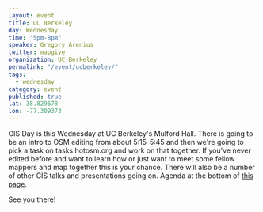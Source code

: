 ```yaml
---
layout: event
title: UC Berkeley
day: Wednesday
time: "5pm-8pm"
speaker: Gregory Arenius
twitter: mapgive
organization: UC Berkeley
permalink: "/event/ucberkeley/"
tags: 
  - wednesday
category: event
published: true
lat: 38.829678
lon: -77.309373
---
```

	
GIS Day is this Wednesday at UC Berkeley's Mulford Hall. There is going to be an intro to OSM editing from about 5:15-5:45 and then we're going to pick a task on tasks.hotosm.org and work on that together. If you've never edited before and want to learn how or just want to meet some fellow mappers and map together this is your chance. There will also be a number of other GIS talks and presentations going on. Agenda at the bottom of <a href="http://gif.berkeley.edu/gisday.html">this page</a>. 

See you there!
